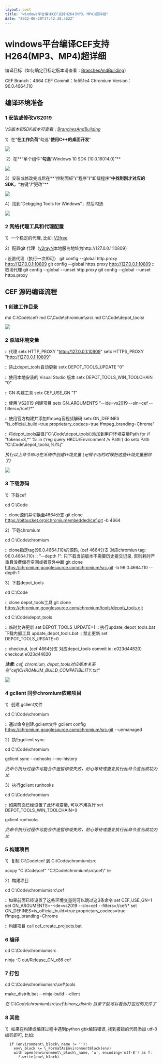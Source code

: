 ```yaml
---
layout: post
title: "windows平台编译CEF支持H264(MP3、MP4)超详细"
date: "2022-06-29T17:42:38.362Z"
---
```

windows平台编译CEF支持H264(MP3、MP4)超详细
================================

编译目标（如何确定目标定版本请查看：[BranchesAndBuilding](https://bitbucket.org/chromiumembedded/cef/wiki/BranchesAndBuilding.md)）

CEF Branch：4664
CEF Commit：fe551e4
Chromium Version：96.0.4664.110

编译环境准备
------

### 1 安装或修改VS2019

_VS版本和SDK版本可查看：[BranchesAndBuilding](https://bitbucket.org/chromiumembedded/cef/wiki/BranchesAndBuilding.md)_

1）在“**在工作负荷**”勾选“**使用C++的桌面开发**”

![](https://img2022.cnblogs.com/blog/2439498/202206/2439498-20220629135936645-342751761.png)

 2）在**“单个组件”**勾选**“Windows 10 SDK (10.0.19014.0)”**

![](https://img2022.cnblogs.com/blog/2439498/202206/2439498-20220629135951695-688740009.png)

3）安装或修改完成后在**“控制面板”**/**“程序”**/**“卸载程序”**中找到刚才对应的SDK，**“右键”**/**“更改”**

![](https://pica.zhimg.com/80/v2-430004fff07aa533f505e9ed1790f81a_720w.jpg?source=d16d100b)

4）找到“Debgging Tools for Windows”，然后勾选

![](https://pica.zhimg.com/80/v2-8c7df60f1435e79f9f39a984747c476e_720w.jpg?source=d16d100b)

### 2 网络代理工具和代理配置

1）一个稳定的代理, 比如: [V2free](https://w1.ddnsgo.xyz/auth/register?code=7WtA)

2）配置git 代理（[v2rayN](https://github.com/2dust/v2rayN)本地服务地址为http://127.0.0.1:10809）

::设置代理（执行一次即可）
git config --global http.proxy http://127.0.0.1:10809
git config --global https.proxy http://127.0.0.1:10809
::取消代理
git config --global --unset http.proxy
git config --global --unset https.proxy

CEF 源码编译流程
----------

### 1 创建工作目录

md C:\\Code\\cef\\
md C:\\Code\\chromium\\src\\
md C:\\Code\\depot\_tools\\

![](https://pic1.zhimg.com/80/v2-7287c1a21e4de1fbf41f9f18a82930e1_720w.png)

### 2 添加环境变量

:: 代理
setx HTTP\_PROXY "http://127.0.0.1:10809"
setx HTTPS\_PROXY "http://127.0.0.1:10809"

:: 禁止depot\_tools自动更新
setx DEPOT\_TOOLS\_UPDATE "0"

:: 使用本地安装的 Visual Studio 版本
setx DEPOT\_TOOLS\_WIN\_TOOLCHAIN "0"

:: GN 构建工具
setx CEF\_USE\_GN "1"

:: 使用 VS2019 创建项目
setx GN\_ARGUMENTS "--ide=vs2019 --sln=cef --filters=//cef/\*"

:: 使用官方构建并添加ffmpeg音视频解码
setx GN\_DEFINES "is\_official\_build=true proprietary\_codecs=true ffmpeg\_branding=Chrome"

:: 将depot\_tools路径("C:\\Code\\depot\_tools\\)添加到用户环境变量Path
for /f "tokens=3,\*" %i in ('reg query HKCU\\Environment /v Path') do setx Path "C:\\Code\\depot\_tools\\;%i%j"

_执行以上命令即可在系统中创建环境变量 (记得不用的时候把这些环境变量删除了)_

![](https://pic4.zhimg.com/80/v2-3215405a27a5f8cc6cf54deda98a0d5c_720w.png)

### 3 下载源码

1）下载cef

cd C:\\Code

:: clone源码并切换至4664分支
git clone https://bitbucket.org/chromiumembedded/cef.git -b 4664

2）下载chromium

cd C:\\Code\\chromium

:: clone指定tag(96.0.4664.110)的源码, (cef 4664分支 对应chromiun tag: 96.0.4664.110)
:: "--depth 1": 只下载当前版本不需要历史提交记录, 否则耗时严重且浪费储存空间或者意外中断
git clone https://chromium.googlesource.com/chromium/src.git -b 96.0.4664.110 --depth 1

3）下载depot\_tools

cd C:\\Code

:: clone depot\_tools工具
git clone https://chromium.googlesource.com/chromium/tools/depot\_tools.git

cd C:\\Code\\depot\_tools

:: 临时允许更新
set DEPOT\_TOOLS\_UPDATE=1
:: 执行update\_depot\_tools.bat下载内部工具
update\_depot\_tools.bat
:; 禁止更新
set DEPOT\_TOOLS\_UPDATE=0

:: checkout, (cef 4664分支 对应depot\_tools commit id: e023d44820)
checkout e023d44820

_**注意:** cef, chromium, depot\_tools对应版本关系在"cef\\CHROMIUM\_BUILD\_COMPATIBILITY.txt"_

![](https://pic1.zhimg.com/80/v2-85cd132947952088af411b8b69253862_720w.png)

### 4 gclient 同步chromium依赖项目

1）创建.gclient文件

cd C:\\Code\\chromium

:: 通过命令创建.gclient文件
gclient config  https://chromium.googlesource.com/chromium/src.git --unmanaged

2）执行gclient sync

cd C:\\Code\\chromium

gclient sync --nohooks --no-history

_此命令执行过程中可能会中途暂停或失败，耐心等待或重复执行此命令直到成功为止_

3）执行gclient runhooks

cd C:\\Code\\chromium

:: 如果前面已经设置了此环境变量, 可以不用执行
set DEPOT\_TOOLS\_WIN\_TOOLCHAIN=0

gclient runhooks

_此命令执行过程中可能会中途暂停或失败，耐心等待或重复执行此命令直到成功为止_

### 5 构建项目

1）复制 C:\\Code\\cef 到 C:\\Code\\chromium\\src

xcopy "C:\\Code\\cef" "C:\\Code\\chromium\\src\\cef\\" /e

2）构建项目

cd C:\\Code\\chromium\\src\\cef

:: 如果前面已经设置了这些环境变量则可以跳过这3条命令
set CEF\_USE\_GN=1
set GN\_ARGUMENTS=--ide=vs2019 --sln=cef --filters=//cef/\*
set GN\_DEFINES=is\_official\_build=true proprietary\_codecs=true ffmpeg\_branding=Chrome

:: 构建项目
call cef\_create\_projects.bat

### 6 编译

cd C:\\Code\\chromium\\src

ninja -C out/Release\_GN\_x86 cef

### 7 打包

cd C:\\Code\\chromium\\src\\cef\\tools

make\_distrib.bat --ninja-build --client

_在 C:\\Code\\chromium\\src\\cef\\binary\_distrib 目录下就可以看到打包过的文件了_

### 8 其他

1）如果在构建或编译过程中遇到python gbk编码错误, 找到报错的代码添加 utf-8 编码即可, 比如:

      if (environment\_block\_name != ''):
        env\_block \= \_FormatAsEnvironmentBlock(env)
        with open(environment\_block\_name, 'w', encoding='utf-8') as f:
          f.write(env\_block)